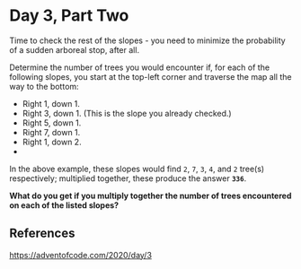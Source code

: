 # Day 3, Part Two
Time to check the rest of the slopes - you need to minimize the probability of a sudden arboreal stop, after all.

Determine the number of trees you would encounter if, for each of the following slopes, you start at the top-left corner and traverse the map all the way to the bottom:

  - Right 1, down 1.
  - Right 3, down 1. (This is the slope you already checked.)
  - Right 5, down 1.
  - Right 7, down 1.
  - Right 1, down 2.
  - 
In the above example, these slopes would find `2`, `7`, `3`, `4`, and `2` tree(s) respectively; multiplied together, these produce the answer **`336`**.

**What do you get if you multiply together the number of trees encountered on each of the listed slopes?**

## References
https://adventofcode.com/2020/day/3